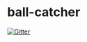 # ball-catcher

[![Gitter](https://badges.gitter.im/Join%20Chat.svg)](https://gitter.im/AbdealiJK/ball-catcher?utm_source=badge&utm_medium=badge&utm_campaign=pr-badge&utm_content=badge)